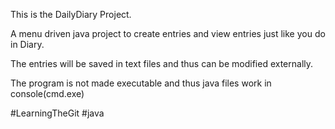 This is the DailyDiary Project.

A menu driven java project to create entries and view entries just like you do in Diary.

The entries will be saved in text files and thus can be modified externally.

The program is not made executable and thus java files work in console(cmd.exe)


#LearningTheGit #java
